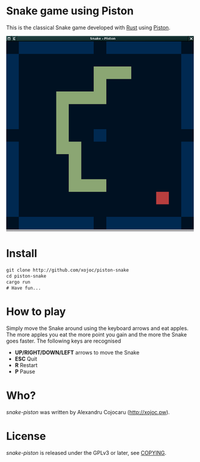 # Snake game using Piston
This is the classical Snake game developed with [Rust](http://rust-lang.org) using [Piston](http://www.piston.rs/).

![Screenshot](screenshot.png)

# Install
```
git clone http://github.com/xojoc/piston-snake
cd piston-snake
cargo run
# Have fun...
```

# How to play
Simply move the Snake around using the keyboard arrows and eat apples. The more apples you eat the more point you gain and the more the Snake goes faster.
The following keys are recognised

 * **UP/RIGHT/DOWN/LEFT** arrows to move the Snake
 * **ESC** Quit
 * **R** Restart
 * **P** Pause

# Who?
*snake-piston* was written by Alexandru Cojocaru (http://xojoc.pw).

# License
*snake-piston* is released under the GPLv3 or later, see [COPYING](COPYING).